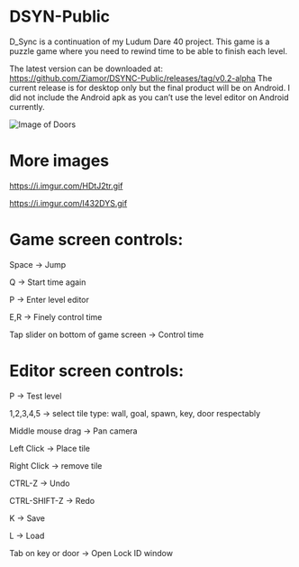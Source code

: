 # DSYN-Public
D_Sync is a continuation of my Ludum Dare 40 project. This game is a puzzle game where you need to rewind time to be able to finish each level.

The latest version can be downloaded at: https://github.com/Ziamor/DSYNC-Public/releases/tag/v0.2-alpha
The current release is for desktop only but the final product will be on Android. I did not include the Android apk as you can’t use the level editor on Android currently.

![Image of Doors](https://i.imgur.com/sfmeKxb.gif)

# More images
https://i.imgur.com/HDtJ2tr.gif

https://i.imgur.com/I432DYS.gif

# Game screen controls:

Space -> Jump

Q -> Start time again

P -> Enter level editor

E,R -> Finely control time

Tap slider on bottom of game screen -> Control time

# Editor screen controls:

P -> Test level

1,2,3,4,5 -> select tile type: wall, goal, spawn, key, door respectably

Middle mouse drag -> Pan camera

Left Click -> Place tile

Right Click -> remove tile

CTRL-Z -> Undo

CTRL-SHIFT-Z -> Redo

K -> Save

L -> Load

Tab on key or door -> Open Lock ID window


